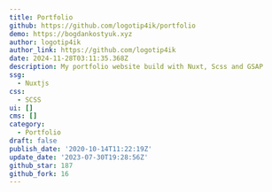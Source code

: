 ```yaml
---
title: Portfolio
github: https://github.com/logotip4ik/portfolio
demo: https://bogdankostyuk.xyz
author: logotip4ik
author_link: https://github.com/logotip4ik
date: 2024-11-28T03:11:35.368Z
description: My portfolio website build with Nuxt, Scss and GSAP
ssg:
  - Nuxtjs
css:
  - SCSS
ui: []
cms: []
category:
  - Portfolio
draft: false
publish_date: '2020-10-14T11:22:19Z'
update_date: '2023-07-30T19:28:56Z'
github_star: 187
github_fork: 16
---
```

